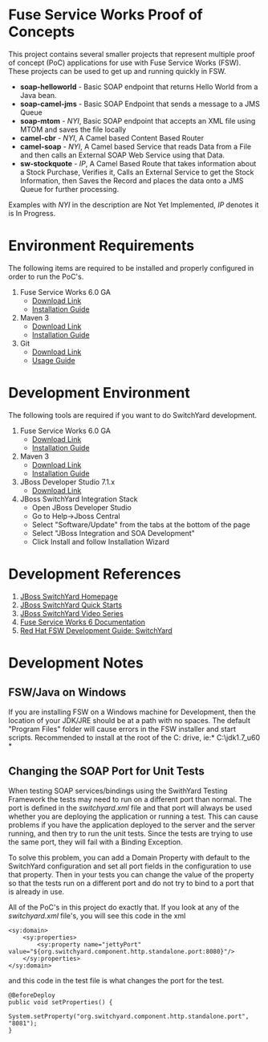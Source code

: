Fuse Service Works Proof of Concepts
=======
This project contains several smaller projects that represent multiple proof of concept (PoC) applications for use with Fuse Service Works (FSW). These projects can be used to get up and running quickly in FSW.

- **soap-helloworld** - Basic SOAP endpoint that returns Hello World from a Java bean.
- **soap-camel-jms** - Basic SOAP Endpoint that sends a message to a JMS Queue
- **soap-mtom** - *NYI*, Basic SOAP endpoint that accepts an XML file using MTOM and saves the file locally
- **camel-cbr** - *NYI*, A Camel based Content Based Router
- **camel-soap** - *NYI*, A Camel based Service that reads Data from a File and then calls an External SOAP Web Service using that Data.
- **sw-stockquote** - *IP*, A Camel Based Route that takes information about a Stock Purchase, Verifies it, Calls an External Service to get the Stock Information, then Saves the Record and places the data onto a JMS Queue for further processing.

Examples with *NYI* in the description are Not Yet Implemented, *IP* denotes it is In Progress.

Environment Requirements
======
The following items are required to be installed and properly configured in order to run the PoC's.

1. Fuse Service Works 6.0 GA
	- [Download Link](http://www.jboss.org/download-manager/file/jboss-fsw-6.0.0.GA.zip)
	- [Installation Guide](https://access.redhat.com/site/documentation/en-US/Red_Hat_JBoss_Fuse_Service_Works/6/html-single/Installation_Guide/index.html)
2. Maven 3
	- [Download Link](ftp://mirror.reverse.net/pub/apache/maven/maven-3/3.2.1/binaries/apache-maven-3.2.1-bin.zip)
	- [Installation Guide](http://maven.apache.org/download.cgi#Installation)
3. Git
	- [Download Link](http://git-scm.com/downloads)
	- [Usage Guide](http://git-scm.com/book/en/)

Development Environment
======
The following tools are required if you want to do SwitchYard development.

1. Fuse Service Works 6.0 GA
	- [Download Link](http://www.jboss.org/download-manager/file/jboss-fsw-6.0.0.GA.zip)
	- [Installation Guide](https://access.redhat.com/site/documentation/en-US/Red_Hat_JBoss_Fuse_Service_Works/6/html-single/Installation_Guide/index.html)
2. Maven 3
	- [Download Link](ftp://mirror.reverse.net/pub/apache/maven/maven-3/3.2.1/binaries/apache-maven-3.2.1-bin.zip)
	- [Installation Guide](http://maven.apache.org/download.cgi#Installation)
3. JBoss Developer Studio 7.1.x
	- [Download Link](http://www.jboss.org/download-manager/file/jboss-devstudio-7.1.1.GA-standalone_universal-standalone_jar.jar)
4. JBoss SwitchYard Integration Stack
	- Open JBoss Developer Studio
	- Go to Help->Jboss Central
	- Select "Software/Update" from the tabs at the bottom of the page
	- Select "JBoss Integration and SOA Development"
	- Click Install and follow Installation Wizard

Development References
=======
1. [JBoss SwitchYard Homepage](http://switchyard.jboss.org/)
2. [JBoss SwitchYard Quick Starts](https://github.com/jboss-switchyard/quickstarts)
3. [JBoss SwitchYard Video Series](https://community.jboss.org/wiki/SwitchYardVideoSeries)
4. [Fuse Service Works 6 Documentation](https://access.redhat.com/site/documentation/en-US/Red_Hat_JBoss_Fuse_Service_Works/)
5. [Red Hat FSW Development Guide: SwitchYard](https://access.redhat.com/site/documentation/en-US/Red_Hat_JBoss_Fuse_Service_Works/6/html/Development_Guide_Volume_1_SwitchYard/index.html)

Development Notes
=======
FSW/Java on Windows
-------
If you are installing FSW on a Windows machine for Development, then the location of your JDK/JRE should be at a path with no spaces. The default "Program Files" folder will cause errors in the FSW installer and start scripts. Recommended to install at the root of the C: drive, ie:* C:\jdk1.7_u60 *

Changing the SOAP Port for Unit Tests
-------
When testing SOAP services/bindings using the SwithYard Testing Framework the tests may need to run on a different port than normal. The port is defined in the *switchyard.xml* file and that port will always be used whether you are deploying the application or running a test. This can cause problems if you have the application deployed to the server and the server running, and then try to run the unit tests. Since the tests are trying to use the same port, they will fail with a Binding Exception.

To solve this problem, you can add a Domain Property with default to the SwitchYard configuration and set all port fields in the configuration to use that property. Then in your tests you can change the value of the property so that the tests run on a different port and do not try to bind to a port that is already in use.

All of the PoC's in this project do exactly that. If you look at any of the *switchyard.xml* file's, you will see this code in the xml

	<sy:domain>
		<sy:properties>
			<sy:property name="jettyPort" value="${org.switchyard.component.http.standalone.port:8080}"/>
		</sy:properties>
	</sy:domain>

and this code in the test file is what changes the port for the test.

	@BeforeDeploy
	public void setProperties() {
	    System.setProperty("org.switchyard.component.http.standalone.port", "8081");
	}

